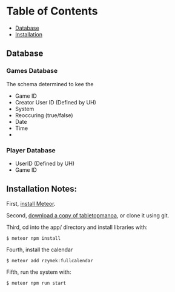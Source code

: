 # Table of Contents
* [Database](#database)
* [Installation](#installation-notes)

## Database

### Games Database
 The schema determined to kee the 
 
  * Game ID
  * Creator User ID (Defined by UH)
  * System
  * Reoccuring (true/false)
  * Date
  * Time
  * 

### Player Database
  * UserID (Defined by UH)
  * Game ID



## Installation Notes: 
First, [install Meteor](https://www.meteor.com/install).

Second, [download a copy of tabletopmanoa](https://github.com/tabletopmanoa/Tabletop-Manoa-Website), or clone it using git.
  
Third, cd into the app/ directory and install libraries with:

```
$ meteor npm install
```

Fourth, install the calendar

```
$ meteor add rzymek:fullcalendar
```

Fifth, run the system with:

```
$ meteor npm run start
```
